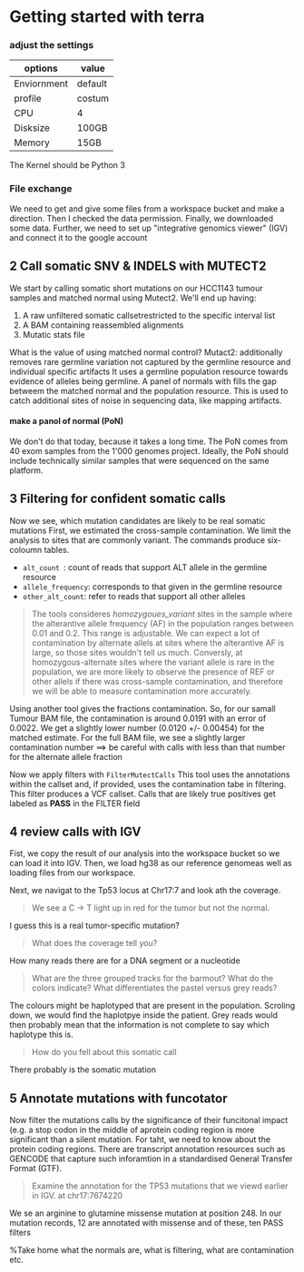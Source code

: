 # Getting started with terra
### adjust the settings
|options|value|
--------|-----|
Enviornment|default
|profile|costum|
|CPU|4|
|Disksize| 100GB|
|Memory|15GB|

The Kernel should be Python 3

### File exchange
We need to get and give some files from a workspace bucket and make a direction. Then I checked the data permission.
Finally, we downloaded some data.
Further, we need to set up "integrative genomics viewer" (IGV) and connect it to the google account

## 2 Call somatic SNV & INDELS with MUTECT2
We start by calling somatic short mutations on our HCC1143 tumour samples and matched normal using Mutect2. We'll end up having:
1. A raw unfiltered somatic callsetrestricted to the specific interval list
2. A BAM containing reassembled alignments
3. Mutatic stats file

What is the value of using matched normal control?
Mutact2: additionally removes rare germline variation not captured by the germline resource and individual specific artifacts
It uses a germline population resource towards evidence of alleles being germline.
A panel of normals with fills the gap betweem the matched normal and the population resource. This is used to catch additional sites of noise in sequencing data,
like mapping artifacts.
#### make a panol of normal (PoN)
We don't do that today, because it takes a long time. 
The PoN comes from 40 exom samples from the 1'000 genomes project. Ideally, the PoN should include technically similar samples that were sequenced on the same platform.

## 3 Filtering for confident somatic calls
Now we see, which mutation candidates are likely to be real somatic mutations
First, we estimated the cross-sample contamination.
We limit the analysis to sites that are commonly variant.
The commands produce six-coloumn tables. 
* ```alt_count ```: count of reads that support ALT allele in the germline resource
* ```allele_frequency```: corresponds to that given in the germline resource
* ```other_alt_count```: refer to reads that support all other alleles

> The tools consideres _homozygoues_variant_ sites in the sample where the alterantive allele frequency (AF) in the population ranges between
> 0.01 and 0.2. This range is adjustable. We can expect a lot of contamination by alternate allels at sites where the alterantive AF is large, so those sites wouldn't
> tell us much. Conversly, at homozygous-alternate sites where the variant allele is rare in the population, we are more likely to observe the presence of REF or
> other allels if there was cross-sample contamination, and therefore we will be able to measure contamination more accurately.

Using another tool gives the fractions contamination.
So, for our samall Tumour BAM file, the contamination is around 0.0191 with an error of 0.0022. We get a slightly lower number (0.0120 +/- 0.00454) for the matched estimate. 
For the full BAM file, we see a slightly larger contamination number ==> be careful with calls with less than that number for the alternate allele fraction

Now we apply filters with ```FilterMutectCalls```
This tool uses the annotations within the callset and, if provided, uses the contamination tabe in filtering.
This filter produces a VCF callset. Calls that are likely true positives get labeled as **PASS** in the FILTER field

## 4 review calls with IGV
Fist, we copy the result of our analysis into the workspace bucket so we can load it into IGV.
Then, we load hg38 as our reference genomeas well as loading files from our workspace.

Next, we navigat to the Tp53 locus at Chr17:7 and look ath the coverage.
> We see a C -> T light up in red for the tumor but not the normal.   

I guess this is a real tumor-specific mutation?

> What does the coverage tell you?

How many reads there are for a DNA segment or a nucleotide

>What are the three grouped tracks for the barmout? What do the colors indicate? What differentiates the pastel versus grey reads?

The colours might be haplotyped that are present in the population. Scroling down, we would find the haplotpye inside the patient. Grey reads would then
probably mean that the information is not complete to say which haplotype this is.

> How do you fell about this somatic call

There probably is the somatic mutation

## 5 Annotate mutations with funcotator
Now filter the mutations calls by the significance of their funcitonal impact (e.g. a stop codon in the middle of aprotein coding region is more significant
than a silent mutation.
For taht, we need to know about the protein coding regions.
There are transcript annotation resources such as GENCODE that capture such inforamtion in a standardised General Transfer Format (GTF).

> Examine the annotation for the TP53 mutations that we viewd earlier in IGV. at chr17:7674220

We se an arginine to glutamine missense mutation at position 248. In our mutation records, 12 are annotated with missense and of these, ten PASS filters



%Take home what the normals are, what is filtering, what are contamination etc.
